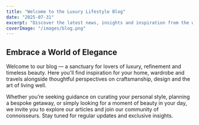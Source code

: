 ```yaml
---
title: "Welcome to the Luxury Lifestyle Blog"
date: "2025-07-31"
excerpt: "Discover the latest news, insights and inspiration from the world of luxury."
coverImage: "/images/blog.png"
---
```


## Embrace a World of Elegance

Welcome to our blog — a sanctuary for lovers of luxury, refinement and timeless beauty. Here you'll find inspiration for your home, wardrobe and travels alongside thoughtful perspectives on craftsmanship, design and the art of living well.

Whether you’re seeking guidance on curating your personal style, planning a bespoke getaway, or simply looking for a moment of beauty in your day, we invite you to explore our articles and join our community of connoisseurs. Stay tuned for regular updates and exclusive insights.
